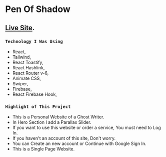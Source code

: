 # Pen Of Shadow

## [Live Site](https://github.com/facebook/create-react-app).

### `Technology I Was Using`

- React,
- Tailwind,
- React Toastify,
- React Hashlink,
- React Router v-6,
- Animate CSS,
- Swiper,
- Firebase,
- React Firebase Hook,

### `Highlight of This Project`

- This is a Personal Website of a Ghost Writer.
- In Hero Section I add a Parallax Slider.
- If you want to use this website or order a service, You must need to Log In.
- If you haven't an account of this site, Don't worry.
- You can Create an new account or Continue with Google Sign In.
- This is a Single Page Website.
